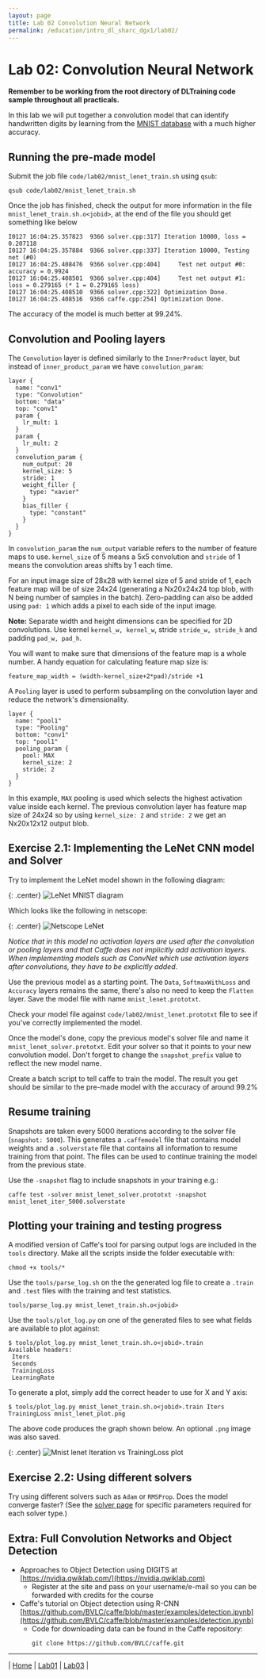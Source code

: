 ```yaml
---
layout: page
title: Lab 02 Convolution Neural Network
permalink: /education/intro_dl_sharc_dgx1/lab02/
---
```


# Lab 02: Convolution Neural Network #

**Remember to be working from the root directory of DLTraining code sample throughout all practicals.**

In this lab we will put together a convolution model that can identify handwritten digits by learning from the [MNIST database](http://yann.lecun.com/exdb/mnist/) with a much higher accuracy.

## Running the pre-made model ##

Submit the job file `code/lab02/mnist_lenet_train.sh` using `qsub`:

```
qsub code/lab02/mnist_lenet_train.sh
```


Once the job has finished, check the output for more information in the file `mnist_lenet_train.sh.o<jobid>`, at the end of the file you should get something like below

```
I0127 16:04:25.357823  9366 solver.cpp:317] Iteration 10000, loss = 0.207118
I0127 16:04:25.357884  9366 solver.cpp:337] Iteration 10000, Testing net (#0)
I0127 16:04:25.408476  9366 solver.cpp:404]     Test net output #0: accuracy = 0.9924
I0127 16:04:25.408501  9366 solver.cpp:404]     Test net output #1: loss = 0.279165 (* 1 = 0.279165 loss)
I0127 16:04:25.408510  9366 solver.cpp:322] Optimization Done.
I0127 16:04:25.408516  9366 caffe.cpp:254] Optimization Done.
```

The accuracy of the model is much better at 99.24%.

## Convolution and Pooling layers ##

The `Convolution` layer is defined similarly to the `InnerProduct` layer, but instead of `inner_product_param` we have `convolution_param`:

```
layer {
  name: "conv1"
  type: "Convolution"
  bottom: "data"
  top: "conv1"
  param {
    lr_mult: 1
  }
  param {
    lr_mult: 2
  }
  convolution_param {
    num_output: 20
    kernel_size: 5
    stride: 1
    weight_filler {
      type: "xavier"
    }
    bias_filler {
      type: "constant"
    }
  }
}
```

In `convolution_param` the `num_output` variable refers to the number of feature maps to use. `kernel_size` of 5 means a 5x5 convolution and `stride` of 1 means the convolution areas shifts by 1 each time.

For an input image size of 28x28 with kernel size of 5 and stride of 1, each feature map will be of size 24x24 (generating a Nx20x24x24 top blob, with N being number of samples in the batch). Zero-padding can also be added using `pad: 1` which adds a pixel to each side of the input image.

**Note:** Separate width and height dimensions can be specified for 2D convolutions. Use kernel `kernel_w, kernel_w`, stride `stride_w, stride_h` and padding `pad_w, pad_h`.

You will want to make sure that dimensions of the feature map is a whole number. A handy equation for calculating feature map size is:

```
feature_map_width = (width-kernel_size+2*pad)/stride +1
```

A `Pooling` layer is used to perform subsampling on the convolution layer and reduce the network's dimensionality.

```
layer {
  name: "pool1"
  type: "Pooling"
  bottom: "conv1"
  top: "pool1"
  pooling_param {
    pool: MAX
    kernel_size: 2
    stride: 2
  }
}
```

In this example, `MAX` pooling is used which selects the highest activation value inside each kernel. The previous convolution layer has feature map size of 24x24 so by using `kernel_size: 2` and `stride: 2` we get an Nx20x12x12 output blob.

## Exercise 2.1: Implementing the LeNet CNN model and Solver ##

Try to implement the LeNet model shown in the following diagram:

{: .center}
![LeNet MNIST diagram](/static/img/intro_dl_sharc_dgx1/mnist_lenet.jpg)

Which looks like the following in netscope:

{: .center}
![Netscope LeNet](/static/img/intro_dl_sharc_dgx1/mnist_lenet_netscope.png)

*Notice that in this model no activation layers are used after the convolution or pooling layers and that Caffe does not implicitly add activation layers. When implementing models such as ConvNet which use activation layers after convolutions, they have to be explicitly added*.

 Use the previous model as a starting point. The `Data`, `SoftmaxWithLoss` and `Accuracy` layers remains the same, there's also no need to keep the `Flatten` layer. Save the model file with name `mnist_lenet.prototxt`.

Check your model file against `code/lab02/mnist_lenet.prototxt` file to see if you've correctly implemented the model.

Once the model's done, copy the previous model's solver file and name it `mnist_lenet_solver.prototxt`. Edit your solver so that it points to your new convolution model. Don't forget to change the `snapshot_prefix` value to reflect the new model name.

Create a batch script to tell caffe to train the model. The result you get should be similar to the pre-made model with the accuracy of around 99.2%


## Resume training ##
Snapshots are taken every 5000 iterations according to the solver file (`snapshot: 5000`). This generates a `.caffemodel` file that contains model weights and a `.solverstate` file that contains all information to resume training from that point. The files can be used to continue training the model from the previous state.

Use the `-snapshot` flag to include snapshots in your training e.g.:

```
caffe test -solver mnist_lenet_solver.prototxt -snapshot mnist_lenet_iter_5000.solverstate
```


## Plotting your training and testing progress ##

A modified version of Caffe's tool for parsing output logs are included in the `tools` directory. Make all the scripts inside the folder executable with:

```
chmod +x tools/*
```

Use the `tools/parse_log.sh` on the the generated log file to create a `.train` and `.test` files with the training and test statistics.

```
tools/parse_log.py mnist_lenet_train.sh.o<jobid>
```

Use the `tools/plot_log.py` on one of the generated files to see what fields are available to plot against:

```
$ tools/plot_log.py mnist_lenet_train.sh.o<jobid>.train
Available headers:
 Iters
 Seconds
 TrainingLoss
 LearningRate
```

To generate a plot, simply add the correct header to use for X and Y axis:

```
$ tools/plot_log.py mnist_lenet_train.sh.o<jobid>.train Iters TrainingLoss mnist_lenet_plot.png
```

The above code produces the graph shown below. An optional `.png` image was also saved.

{: .center}
![Mnist lenet Iteration vs TrainingLoss plot](/static/img/intro_dl_sharc_dgx1/mnist_lenet_iters_vs_trainingloss_plot.png)

## Exercise 2.2: Using different solvers ##

Try using different solvers such as `Adam` or `RMSProp`. Does the model converge faster? (See the [solver page](http://caffe.berkeleyvision.org/tutorial/solver.html) for specific parameters required for each solver type.)

## Extra: Full Convolution Networks and Object Detection ##

* Approaches to Object Detection using DIGITS at [https://nvidia.qwiklab.com/](https://nvidia.qwiklab.com)
  * Register at the site and pass on your username/e-mail so you can be forwarded with credits for the course
* Caffe's tutorial on Object detection using R-CNN [https://github.com/BVLC/caffe/blob/master/examples/detection.ipynb](https://github.com/BVLC/caffe/blob/master/examples/detection.ipynb)
  * Code for downloading data can be found in the Caffe repository:
    ```
    git clone https://github.com/BVLC/caffe.git
    ```

---

&#124; [Home](../) &#124; [Lab01](../lab01) &#124; [Lab03](../lab03) &#124;
